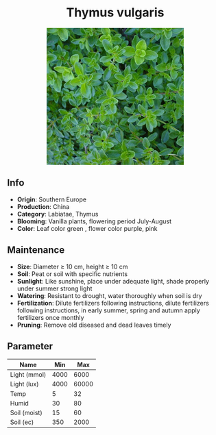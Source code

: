 <h1 align='center'>Thymus vulgaris</h1>
<p align="center">
    <img 
        align='center'
        width='320'
        src="../images/thymus vulgaris.png" 
        alt='Thymus vulgaris' />
</p>

## Info

 - **Origin**: Southern Europe
 - **Production**: China
 - **Category**: Labiatae, Thymus
 - **Blooming**: Vanilla plants, flowering period July-August
 - **Color**: Leaf color green , flower color purple, pink

## Maintenance

 - **Size**: Diameter ≥ 10 cm, height ≥ 10 cm
 - **Soil**: Peat or soil with specific nutrients
 - **Sunlight**: Like sunshine, place under adequate light, shade properly under summer strong light
 - **Watering**: Resistant to drought, water thoroughly when soil is dry
 - **Fertilization**: Dilute fertilizers following instructions, dilute fertilizers following instructions,  in early summer, spring and autumn apply fertilizers once monthly
 - **Pruning**: Remove old diseased and dead leaves timely

## Parameter

| Name         | Min  | Max   |
|--------------|------|-------|
| Light (mmol) | 4000 | 6000  |
| Light (lux)  | 4000 | 60000 |
| Temp         | 5    | 32    |
| Humid        | 30   | 80    |
| Soil (moist) | 15   | 60    |
| Soil (ec)    | 350  | 2000  |